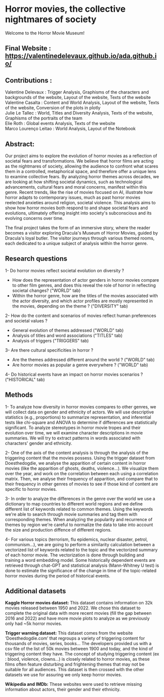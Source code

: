# Horror movies, the collective nightmares of society 

Welcome to the Horror Movie Museum!


## Final Website : https://valentinedelevaux.github.io/ada.github.io/

## Contributions :
Valentine Delevaux : Trigger Analysis, Graphisms of the characters and backgrounds of the website, Layout of the website, Texts of the website   
Valentine Casalta : Content and World Analysis, Layout of the website, Texts of the website, Conversion of the plots in plotly  
Julie Le Tallec : World, Titles and Diversity Analysis, Texts of the website, Graphisms of the portraits of the team  
Elie Roth : Global events Analysis, Texts of the website  
Marco Lourenço Leitao : World Analysis, Layout of the Notebook  

## Abstract: 
Our project aims to explore the evolution of  horror movies as a reflection of societal fears and transformations. We believe that horror films are acting as the nightmares of society, allowing the audience to confront what scares them in a controlled, metaphorical space, and therefore offer a unique lens to examine collective fears. 
By analyzing horror themes across decades, we are looking at how shifting societal dynamics, such as technological advancements, cultural fears and moral concerns, manifest within this genre. Recent trends, like the rise of movies focused on AI, illustrate how horror adapts to contemporary issues, much as past horror movies reelected anxieties around religion, societal violence. 
This analysis aims to show how horror movies both respond to and shape societal fears and evolutions, ultimately offering insight into society's subconscious and its evolving concerns over time. 

The final project takes the form of an immersive story, where the reader becomes a visitor exploring Dracula's Museum of Horror Movies, guided by Dracula's loyal butler. The visitor journeys through various themed rooms, each dedicated to a unique subject of analysis within the horror genre.


## Research questions 
1- Do horror movies reflect societal evolution on diversity ? 
- How does the representation of actor genders in horror movies compare to other film genres, and does this reveal the role of horror in reflecting societal changes? ("WORLD" tab)
- Within the horror genre, how are the titles of the movies associated with the actor diversity, and which actor profiles are mostly represented in the movies, depending on the theme ? ("DIVERSITY" tab)

2- How do the content and scenarios of movies reflect human preferences and societal values ?
- General evolution of themes addressed ("WORLD" tab)
- Analysis of titles and word associations ("TITLES" tab)
- Analysis of triggers ("TRIGGERS" tab)

3- Are there cultural specificities in horror ? 
- Are the themes addressed different around the world ? ("WORLD" tab)
- Are horror movies as popular a genre everywhere ? ("WORLD" tab)

4- Do historical events have an impact on horror movies scenarios ? ("HISTORICAL" tab)

## Methods 
1- To analyze how diversity in horror movies compares to other genres, we will collect data on gender and ethnicity of actors. We will use descriptive statistics (e.g., proportions) to summarize representation, and inferential tests like chi-square and ANOVA to determine if differences are statistically significant.
To analyze stereotypes in horror movie tropes and their evolution over time, we will examine character descriptions in movie summaries. We will try to extract patterns in words associated with characters' gender and ethnicity.

2- One of the axis of the content analysis is through the analysis of the triggering content that the movies possess. Using the trigger dataset from Doesthedogdie, we analyse the apparition of certain content in horror movies (like the apparition of ghosts, deaths, violence...). We visualize them over the year, and work on the correlation between each using a correlation matrix. Then, we analyse their frequency of apparition, and compare that to their frequency in other genres of movies to see if those kind of content are specific to horror movies.

3- In order to analyze the differences in the genre over the world we use a dictionary to map countries to different world regions and we define different list of keywords related to common themes. Using the keywords we're able to search through movie summaries and tag them with corresponding themes. 
When analyzing the popularity and recurrence of themes by region we're careful to normalize the data to take into account the size and production diffence of different regions.

4- For various topics (terrorism, flu epidemics, nuclear disaster, petrol, communism…), we are going to perform a similarity calculation between a vectorized list of keywords related to the topic and the vectorized summary of each horror movie. The vectorization is done through building and training a word embedding model. Some historically dependent events are retrieved through chat-GPT and statistical analysis (Mann-Whitney U test) is done to estimate the significance of the change in time of the topic-related horror movies during the period of historical events.

## Additional datasets
**Kaggle Horror movies dataset:**
This dataset contains information on 32k movies released between 1950 and 2022. We chose this dataset to complete the original data with more recent movies (fill the gap between 2016 and 2022) and have more movie plots to analyze as we previously only had ~5k horror movies. 

**Trigger warning dataset:**
This dataset comes from the website ‘Doesthedogdie.com’ that regroups a variety of triggering content for thousands of movies, series, books… The developers provided us with a csv file of the list of 50k movies between 1900 and today, and the kind of triggering content they have. 
The concept of studying triggering content (ex : blood, violence, clowns…) is closely related to horror movies, as these films often feature disturbing and frightening themes that may not be suitable for all audiences.
This dataset is then crossed with the other datasets we use for assuring we only keep horror movies.

**Wikipedia and IMDb:**
These websites were used to retrieve missing information about actors, their gender and their ethnicity.
